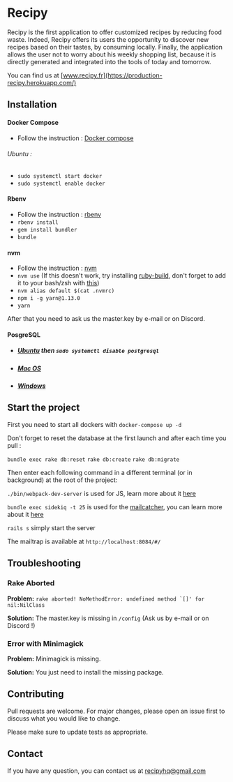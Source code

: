 
# Recipy

Recipy is the first application to offer customized recipes by reducing food waste.
Indeed, Recipy offers its users the opportunity to discover new recipes based on their tastes,
by consuming locally. Finally, the application allows the user not to worry about his weekly shopping
list, because it is directly generated and integrated into the tools of today and tomorrow.

You can find us at [www.recipy.fr](https://production-recipy.herokuapp.com/)
## Installation

#### Docker Compose
* Follow the instruction : [Docker compose](https://docs.docker.com/compose/install/#install-compose)
###### Ubuntu :
* `sudo systemctl start docker`
* `sudo systemctl enable docker`

#### Rbenv
* Follow the instruction : [rbenv](https://github.com/rbenv/rbenv)
* `rbenv install`
* `gem install bundler`
* `bundle`
#### nvm
* Follow the instruction : [nvm](https://github.com/nvm-sh/nvm)
* `nvm use` (If this doesn't work, try installing [ruby-build](https://github.com/rbenv/ruby-build), don't forget to add it to your bash/zsh with [this](https://github.com/nvm-sh/nvm#bash))
* `nvm alias default $(cat .nvmrc)`
* `npm i -g yarn@1.13.0`
* `yarn`

After that you need to ask us the master.key by e-mail or on Discord.

#### PosgreSQL

* ##### [Ubuntu](https://doc.ubuntu-fr.org/postgresql) then `sudo systemctl disable postgresql`
* ##### [Mac OS](https://medium.com/@Umesh_Kafle/postgresql-and-postgis-installation-in-mac-os-87fa98a6814d)
* ##### [Windows](https://youtu.be/uK4-nUZiOH4)

## Start the project

First you need to start all dockers with `docker-compose up -d`

Don't forget to reset the database at the first launch and after each time you pull :

`bundle exec rake db:reset`
`rake db:create`
`rake db:migrate`

Then enter each following command in a different terminal (or in background) at the root of the project:

`./bin/webpack-dev-server` is used for JS, learn more about it [here](https://webpack.js.org/configuration/dev-server/)

`bundle exec sidekiq -t 25` is used for the [mailcatcher](https://www.npmjs.com/package/maildev), you can learn more about it [here](https://github.com/mperham/sidekiq)

`rails s` simply start the server

The mailtrap is available at `http://localhost:8084/#/`

## Troubleshooting

### Rake Aborted

**Problem:** ```rake aborted!
NoMethodError: undefined method `[]' for nil:NilClass```

**Solution:** The master.key is missing in `/config` (Ask us by e-mail or on Discord !)

### Error with Minimagick

**Problem:** Minimagick is missing.

**Solution:** You just need to install the missing package.

## Contributing
Pull requests are welcome. For major changes, please open an issue first to discuss what you would like to change.

Please make sure to update tests as appropriate.

## Contact

If you have any question, you can contact us at recipyhq@gmail.com
